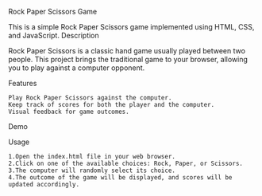 Rock Paper Scissors Game

This is a simple Rock Paper Scissors game implemented using HTML, CSS, and JavaScript.
Description

Rock Paper Scissors is a classic hand game usually played between two people. This project brings the traditional game to your browser, allowing you to play against a computer opponent.

Features

    Play Rock Paper Scissors against the computer.
    Keep track of scores for both the player and the computer.
    Visual feedback for game outcomes.

Demo

Usage

    1.Open the index.html file in your web browser.
    2.Click on one of the available choices: Rock, Paper, or Scissors.
    3.The computer will randomly select its choice.
    4.The outcome of the game will be displayed, and scores will be updated accordingly.